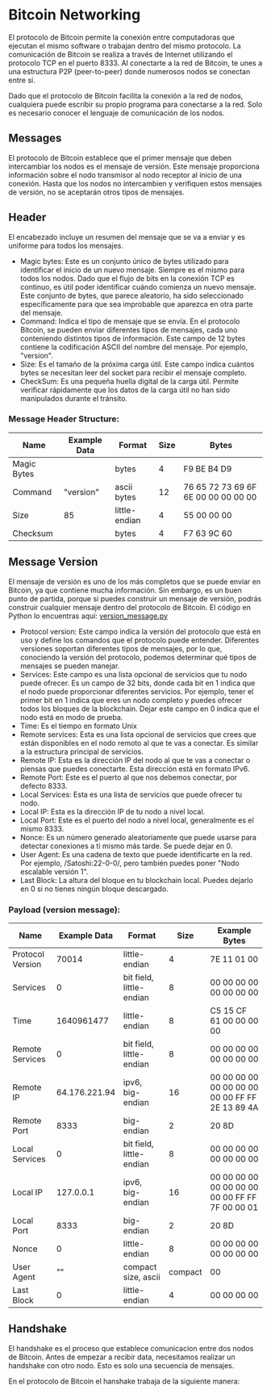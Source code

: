 # Bitcoin Networking

El protocolo de Bitcoin permite la conexión entre computadoras que ejecutan el mismo software o trabajan dentro del mismo protocolo. La comunicación de Bitcoin se realiza a través de Internet utilizando el protocolo TCP en el puerto 8333. Al conectarte a la red de Bitcoin, te unes a una estructura P2P (peer-to-peer) donde numerosos nodos se conectan entre sí.

Dado que el protocolo de Bitcoin facilita la conexión a la red de nodos, cualquiera puede escribir su propio programa para conectarse a la red. Solo es necesario conocer el lenguaje de comunicación de los nodos.


## Messages

El protocolo de Bitcoin establece que el primer mensaje que deben intercambiar los nodos es el mensaje de versión. Este mensaje proporciona información sobre el nodo transmisor al nodo receptor al inicio de una conexión. Hasta que los nodos no intercambien y verifiquen estos mensajes de versión, no se aceptarán otros tipos de mensajes.


## Header 

El encabezado incluye un resumen del mensaje que se va a enviar y es uniforme para todos los mensajes.

- Magic bytes: Este es un conjunto único de bytes utilizado para identificar el inicio de un nuevo mensaje. Siempre es el mismo para todos los nodos. Dado que el flujo de bits en la conexión TCP es continuo, es útil poder identificar cuándo comienza un nuevo mensaje. Este conjunto de bytes, que parece aleatorio, ha sido seleccionado específicamente para que sea improbable que aparezca en otra parte del mensaje.
- Command: Indica el tipo de mensaje que se envía. En el protocolo Bitcoin, se pueden enviar diferentes tipos de mensajes, cada uno conteniendo distintos tipos de información. Este campo de 12 bytes contiene la codificación ASCII del nombre del mensaje. Por ejemplo, "version".
- Size: Es el tamaño de la próxima carga útil. Este campo indica cuántos bytes se necesitan leer del socket para recibir el mensaje completo.
- CheckSum: Es una pequeña huella digital de la carga útil. Permite verificar rápidamente que los datos de la carga útil no han sido manipulados durante el tránsito.

### Message Header Structure:

| Name        | Example Data | Format        | Size | Bytes                               |
|-------------|--------------|---------------|------|-------------------------------------|
| Magic Bytes |              | bytes         | 4    | F9 BE B4 D9                         |
| Command     | "version"    | ascii bytes   | 12   | 76 65 72 73 69 6F 6E 00 00 00 00 00 |
| Size        | 85           | little-endian | 4    | 55 00 00 00                         |
| Checksum    |              | bytes         | 4    | F7 63 9C 60                         |


## Message Version

El mensaje de versión es uno de los más completos que se puede enviar en Bitcoin, ya que contiene mucha información. Sin embargo, es un buen punto de partida, porque si puedes construir un mensaje de versión, podrás construir cualquier mensaje dentro del protocolo de Bitcoin. El código en Python lo encuentras aquí: [version_message.py](https://github.com/jdom1824/Bitcoin-File-System/blob/main/version_message.py)


- Protocol version: Este campo indica la versión del protocolo que está en uso y define los comandos que el protocolo puede entender. Diferentes versiones soportan diferentes tipos de mensajes, por lo que, conociendo la versión del protocolo, podemos determinar qué tipos de mensajes se pueden manejar.
- Services: Este campo es una lista opcional de servicios que tu nodo puede ofrecer. Es un campo de 32 bits, donde cada bit en 1 indica que el nodo puede proporcionar diferentes servicios. Por ejemplo, tener el primer bit en 1 indica que eres un nodo completo y puedes ofrecer todos los bloques de la blockchain. Dejar este campo en 0 indica que el nodo está en modo de prueba.
- Time: Es el tiempo en formato Unix
- Remote services: Esta es una lista opcional de servicios que crees que están disponibles en el nodo remoto al que te vas a conectar. Es similar a la estructura principal de servicios.
- Remote IP: Esta es la dirección IP del nodo al que te vas a conectar o piensas que puedes conectarte. Esta dirección está en formato IPv6.
- Remote Port: Este es el puerto al que nos debemos conectar, por defecto 8333.
- Local Services: Esta es una lista de servicios que puede ofrecer tu nodo.
- Local IP: Esta es la dirección IP de tu nodo a nivel local.
- Local Port: Este es el puerto del nodo a nivel local, generalmente es el mismo 8333.
- Nonce: Es un número generado aleatoriamente que puede usarse para detectar conexiones a ti mismo más tarde. Se puede dejar en 0.
- User Agent: Es una cadena de texto que puede identificarte en la red. Por ejemplo, /Satoshi:22-0-0/, pero también puedes poner "Nodo escalable versión 1".
- Last Block: La altura del bloque en tu blockchain local. Puedes dejarlo en 0 si no tienes ningún bloque descargado.

### Payload (version message):

| Name               | Example Data | Format                   | Size   | Example Bytes                                  |
|--------------------|--------------|--------------------------|--------|------------------------------------------------|
| Protocol Version   | 70014        | little-endian            | 4      | 7E 11 01 00                                    |
| Services           | 0            | bit field, little-endian | 8      | 00 00 00 00 00 00 00 00                        |
| Time               | 1640961477   | little-endian            | 8      | C5 15 CF 61 00 00 00 00                        |
| Remote Services    | 0            | bit field, little-endian | 8      | 00 00 00 00 00 00 00 00                        |
| Remote IP          | 64.176.221.94| ipv6, big-endian         | 16     | 00 00 00 00 00 00 00 00 00 00 FF FF 2E 13 89 4A|
| Remote Port        | 8333         | big-endian               | 2      | 20 8D                                          |
| Local Services     | 0            | bit field, little-endian | 8      | 00 00 00 00 00 00 00 00                        |
| Local IP           | 127.0.0.1    | ipv6, big-endian         | 16     | 00 00 00 00 00 00 00 00 00 00 FF FF 7F 00 00 01|
| Local Port         | 8333         | big-endian               | 2      | 20 8D                                          |
| Nonce              | 0            | little-endian            | 8      | 00 00 00 00 00 00 00 00                        |
| User Agent         | ""           | compact size, ascii      | compact| 00                                             |
| Last Block         | 0            | little-endian            | 4      | 00 00 00 00                                    |

## Handshake

El handshake es el proceso que establece comunicacion entre dos nodos de Bitcoin. Antes de empezar a recibir data, necesitamos realizar un handshake con otro nodo. Esto es solo una secuencia de mensajes. 

En el protocolo de Bitcoin el hanshake trabaja de la siguiente manera: 













